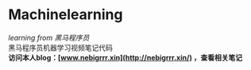 # Machinelearning
*learning from 黑马程序员*\
黑马程序员机器学习视频笔记代码\
**访问本人blog：[www.nebigrrr.xin](http://nebigrrr.xin/) ，查看相关笔记**
